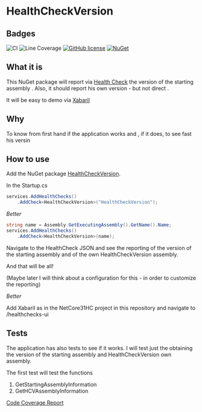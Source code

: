 # HealthCheckVersion

## Badges
![CI](https://github.com/ignatandrei/HealthCheckVersion/workflows/GenerateCodeCoverage/badge.svg)
![Line Coverage](https://ignatandrei.github.io/HealthCheckVersion/coveragereport/badge_linecoverage.svg)
[![GitHub license](https://img.shields.io/badge/license-MIT-blue.svg)](https://github.com/ignatandrei/HealthCheckVersion/blob/master/LICENSE)
[![NuGet](https://img.shields.io/nuget/v/HealthCheckVersion.svg)](https://www.nuget.org/packages/HealthCheckVersion)

## What it is

This NuGet package will report via [Health Check](https://docs.microsoft.com/en-us/aspnet/core/host-and-deploy/health-checks)  the version of the starting  assembly . Also, it should report his own version - but not direct .

It will be easy to demo via [Xabaril](https://github.com/Xabaril/AspNetCore.Diagnostics.HealthChecks)

## Why

To know from first hand if the application works and , if it does, to see fast his versin

## How to use

Add the NuGet package [HealthCheckVersion](nuget.org/packages/HealthCheckVersion).

In the Startup.cs 
``` csharp
services.AddHealthChecks()
    .AddCheck<HealthCheckVersion>("HealthCheckVersion");
```

*Better* 

``` csharp
string name = Assembly.GetExecutingAssembly().GetName().Name;
services.AddHealthChecks()
    .AddCheck<HealthCheckVersion>(name);

```   



Navigate to the HealthCheck JSON and see the reporting of the version of the starting assembly and of the own HealthCheckVersion assembly.

And that will be all!

(Maybe later I will think about a configuration for this - in order to customize the reporting)

*Better* 

Add Xabaril as in the NetCore31HC project in this repository and navigate to /healthchecks-ui

## Tests

The application has also tests to see if it works. I will test just the obtaining the version of the starting assembly and HealthCheckVersion own assembly.

The first test will test the functions
1. GetStartingAssemblyInformation
2. GetHCVAssemblyInformation

[Code Coverage Report](https://ignatandrei.github.io/HealthCheckVersion/coveragereport/index.html)

